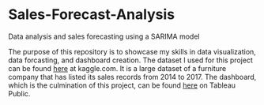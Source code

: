 # Sales-Forecast-Analysis
Data analysis and sales forecasting using a SARIMA model

The purpose of this repository is to showcase my skills in data visualization, data forcasting, and dashboard creation. The dataset I used for this project can be found [here](https://www.kaggle.com/datasets/tanayatipre/store-sales-forecasting-dataset) at kaggle.com. It is a large dataset of a furniture company that has listed its sales records from 2014 to 2017. The dashboard, which is the culmination of this project, can be found [here](https://public.tableau.com/app/profile/travis.wolf1141/viz/DataForecastfor2018/Dashboard1#1) on Tableau Public.
